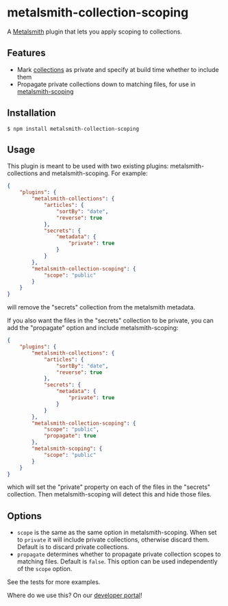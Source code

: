 # metalsmith-collection-scoping

A [Metalsmith](https://github.com/segmentio/metalsmith) plugin that lets you apply scoping to collections.

## Features

  - Mark [collections](https://github.com/segmentio/metalsmith-collections) as private and specify at build time whether to include them
  - Propagate private collections down to matching files, for use in [metalsmith-scoping](https://github.com/lotaris/metalsmith-scoping)

## Installation

	$ npm install metalsmith-collection-scoping

## Usage

This plugin is meant to be used with two existing plugins: metalsmith-collections and metalsmith-scoping.  For example:

```json
{
	"plugins": {
		"metalsmith-collections": {
			"articles": {
        		"sortBy": "date",
        		"reverse": true
        	},
        	"secrets": {
        		"metadata": {
        			"private": true
        		}
        	}
      	},
      	"metalsmith-collection-scoping": {
      		"scope": "public"
      	}
	}
}

```
will remove the "secrets" collection from the metalsmith metadata.  

If you also want the files in the "secrets" collection to be private, you can add the "propagate" option and include metalsmith-scoping:

```json
{
	"plugins": {
		"metalsmith-collections": {
			"articles": {
        		"sortBy": "date",
        		"reverse": true
        	},
        	"secrets": {
        		"metadata": {
        			"private": true
        		}
        	}
      	},
      	"metalsmith-collection-scoping": {
      		"scope": "public",
      		"propagate": true
      	},
      	"metalsmith-scoping": {
      		"scope": "public"
      	}
	}
}
```
which will set the "private" property on each of the files in the "secrets" collection.  Then metalsmith-scoping will detect this and hide those files.

## Options

  - `scope` is the same as the same option in metalsmith-scoping.  When set to `private` it will include private collections, otherwise discard them.  Default is to discard private collections.
  - `propagate` determines whether to propagate private collection scopes to matching files.  Default is `false`.  This option can be used independently of the `scope` option.

See the tests for more examples.

Where do we use this?  On our [developer portal](http://developer.manheim.com)!